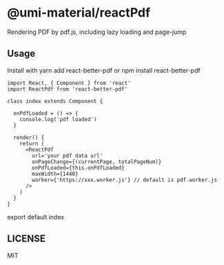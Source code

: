 # @umi-material/reactPdf

Rendering PDF by pdf.js, including lazy loading and page-jump

## Usage

Install with yarn add react-better-pdf or npm install react-better-pdf

    import React, { Component } from 'react'
    import ReactPdf from 'react-better-pdf' 

    class index extends Component {

      onPdfLoaded = () => {
        console.log('pdf loaded')
      }

      render() {
        return (
          <ReactPdf
            url='your pdf data url'
            onPageChange={(currentPage, totalPageNum)}
            onPdfLoaded={this.onPdfLoaded}
            maxWidth={1440}
            worker={'https://xxx.worker.js'} // default is pdf.worker.js
          />
        )
      }
    }

export default index

## LICENSE

MIT
